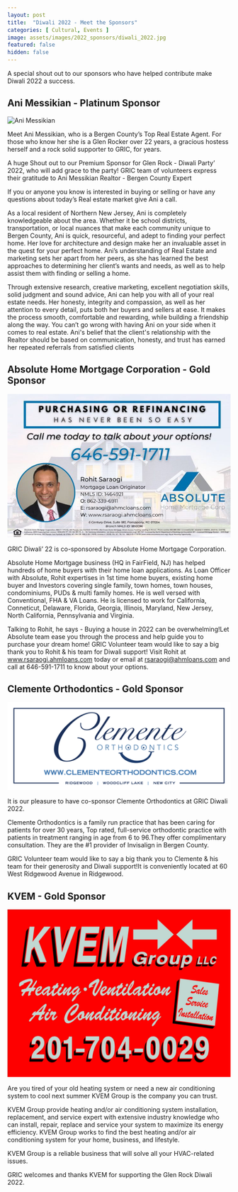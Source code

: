 ```yaml
---
layout: post
title:  "Diwali 2022 - Meet the Sponsors"
categories: [ Cultural, Events ]
image: assets/images/2022_sponsors/diwali_2022.jpg
featured: false
hidden: false
---
```


A special shout out to our sponsors who have helped contribute make Diwali 2022 a success.

## Ani Messikian - Platinum Sponsor

![Ani Messikian](/assets/images/2022_sponsors/ani_compass.png)

Meet Ani Messikian, who is a Bergen County’s Top Real Estate Agent. For those who know her she is a Glen Rocker over 22 years, a gracious hostess herself and a rock solid supporter to GRIC, for years.

A huge Shout out to our Premium Sponsor for Glen Rock - Diwali Party’ 2022, who will add grace to the party! GRIC team of volunteers express their gratitude to Ani Messikian Realtor - Bergen County Expert

If you or anyone you know is interested in buying or selling or have any questions about today’s Real estate market give Ani a call.

As a local resident of Northern New Jersey, Ani is completely knowledgeable about the area. Whether it be school districts, transportation, or local nuances that make each community unique to Bergen County, Ani is quick, resourceful, and adept to finding your perfect home. Her love for architecture and design make her an invaluable asset in the quest for your perfect home. Ani’s understanding of Real Estate and marketing sets her apart from her peers, as she has learned the best approaches to determining her client’s wants and needs, as well as to help assist them with finding or selling a home. 

Through extensive research, creative marketing, excellent negotiation skills, solid judgment and sound advice, Ani can help you with all of your real estate needs. Her honesty, integrity and compassion, as well as her attention to every detail, puts both her buyers and sellers at ease. It makes the process smooth, comfortable and rewarding, while building a friendship along the way. You can’t go wrong with having Ani on your side when it comes to real estate. Ani's belief that the client's relationship with the Realtor should be based on communication, honesty, and trust has earned her repeated referrals from satisfied clients

## Absolute Home Mortgage Corporation - Gold Sponsor

![Rohit Saraogi](/assets/images/2022_sponsors/absolute_mortgage.jpg)

GRIC Diwali’ 22 is co-sponsored by Absolute Home Mortgage Corporation.

Absolute Home Mortgage business (HQ in FairField, NJ) has helped hundreds of home buyers with their home loan applications. As Loan Officer with Absolute, Rohit expertises in 1st time home buyers, existing home buyer and Investors covering single family, town homes, town houses, condominiums, PUDs & multi family homes. He is well versed with Conventional, FHA & VA Loans. He is licensed to work for California, Conneticut, Delaware, Florida, Georgia, Illinois, Maryland, New Jersey, North California, Pennsylvania and Virginia.

Talking to Rohit, he says - Buying a house in 2022 can be overwhelming!Let Absolute team ease you through the process and help guide you to purchase your dream home! GRIC Volunteer team would like to say a big thank you to Rohit & his team for Diwali support! Visit Rohit at www.rsaraogi.ahmloans.com today or email at rsaraogi@ahmloans.com and call at 646-591-1711 to know about your options.

## Clemente Orthodontics - Gold Sponsor

![Clemente Orthodontics](/assets/images/2022_sponsors/Clemente.png)

It is our pleasure to have co-sponsor Clemente  Orthodontics at GRIC Diwali 2022. 

Clemente Orthodontics is a family run practice that has been caring for patients for over 30 years, Top rated, full-service orthodontic practice with patients in treatment ranging in age from 6 to 96.They offer complimentary consultation. They are the #1 provider of Invisalign in Bergen County.

GRIC Volunteer team would like to say a big thank you to Clemente & his team for their generosity and Diwali support!It is conveniently located at 60 West Ridgewood Avenue in Ridgewood. 

## KVEM - Gold Sponsor

![KVEM](/assets/images/2022_sponsors/kvem.jpg)

Are you tired of your old heating system or need a new air conditioning system to cool next summer KVEM Group is the company you can trust.

KVEM Group provide heating and/or air conditioning system installation, replacement, and service expert with extensive industry knowledge who can install, repair, replace and service your system to maximize its energy efficiency. KVEM Group works to find the best heating and/or air conditioning system for your home, business, and lifestyle. 

KVEM Group is a reliable business that will solve all your HVAC-related issues.

GRIC welcomes and thanks KVEM for supporting the Glen Rock Diwali 2022.